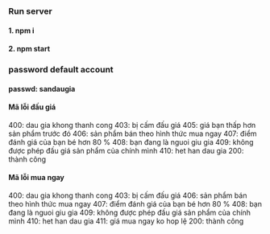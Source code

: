 ### Run server
#### 1. npm i
#### 2. npm start
### password default account
#### passwd: sandaugia
#### Mã lỗi đấu giá
400: dau gia khong thanh cong
403: bị cấm đấu giá
405: giá bạn thấp hơn sản phẩm trước đó
406: sản phẩm bán theo hình thức mua ngay
407: điểm đánh giá của bạn bé hơn 80 %
408: bạn đang là nguoi giu gia
409: không được phép đấu giá sản phẩm của chính mình
410: het han dau gia
200: thành công
#### Mã lỗi mua ngay
400: dau gia khong thanh cong
403: bị cấm đấu giá
406: sản phẩm bán theo hình thức mua ngay
407: điểm đánh giá của bạn bé hơn 80 %
408: bạn đang là nguoi giu gia
409: không được phép đấu giá sản phẩm của chính mình
410: het han dau gia
411: giá mua ngay ko hop lệ
200: thành công

